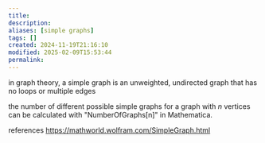 ```yaml
---
title: 
description: 
aliases: [simple graphs]
tags: []
created: 2024-11-19T21:16:10
modified: 2025-02-09T15:53:44
permalink:
---
```


in graph theory, a simple graph is an unweighted, undirected graph that has no loops or multiple edges

the number of different possible simple graphs for a graph with $n$ vertices can be calculated with "NumberOfGraphs[n]" in Mathematica.

references
https://mathworld.wolfram.com/SimpleGraph.html
